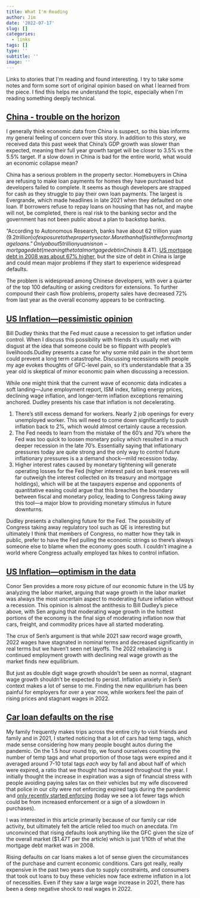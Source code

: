 ```yaml
---
title: What I'm Reading
author: Jim
date: '2022-07-17'
slug: []
categories:
  - links
tags: []
type: ''
subtitle: ''
image: ''
---
```


Links to stories that I'm reading and found interesting. I try to take some notes and form some sort of original opinion based on what I learned from the piece. I find this helps me understand the topic, especially when I'm reading something deeply technical.

## [China - trouble on the horizon](https://www.bloomberg.com/opinion/articles/2022-07-14/is-china-stumbling-into-its-own-mortgage-crisis?sref=ZtdQlmKR)

I generally think economic data from China is suspect, so this bias informs my general feeling of concern over this story. In addition to this story, we received data this past week that China’s GDP growth was slower than expected, meaning their full year growth target will be closer to 3.5% vs the 5.5% target. If a slow down in China is bad for the entire world, what would an economic collapse mean?

China has a serious problem in the property sector. Homebuyers in China are refusing to make loan payments for homes they have purchased but developers failed to complete. It seems as though developers are strapped for cash as they struggle to pay their own loan payments. The largest is Evergrande, which made headlines in late 2021 when they defaulted on one loan. If borrowers refuse to repay loans on housing that has not, and maybe will not, be completed, there is real risk to the banking sector and the government has not been public about a plan to backstop banks. 

“According to Autonomous Research, banks have about 62 trillion yuan ($9.2 trillion) of exposure to the property sector. More than half is in the form of mortgage loans.” Only about 5 trillion yuan is non-mortgage debt (meaning the total mortgage debt in China is ~$8.4T). [US mortgage debt in 2008 was about 67% higher](https://www.statista.com/statistics/274636/combined-sum-of-all-holders-of-mortgage-debt-outstanding-in-the-us/), but the size of debt in China is large and could mean major problems if they start to experience widespread defaults.

The problem is widespread among Chinese developers, with over a quarter of the top 100 defaulting or asking creditors for extensions. To further compound their cash flow problems, property sales have decreased 72% from last year as the overall economy appears to be contracting. 

## [US Inflation—pessimistic opinion](https://www.bloomberg.com/opinion/articles/2022-07-14/what-it-will-take-for-the-fed-to-tame-inflation)

Bill Dudley thinks that the Fed must cause a recession to get inflation under control. When I discuss this possibility with friends it’s usually met with disgust at the idea that someone could be so flippant with people’s livelihoods.Dudley presents a case for why some mild pain in the short term could prevent a long term catastrophe. Discussing recessions with people my age evokes thoughts of GFC-level pain, so it’s understandable that a 35 year old is skeptical of minor economic pain when discussing a recession. 

While one might think that the current wave of economic data indicates a soft landing—June employment report, ISM index, falling energy prices, declining wage inflation, and longer-term inflation exceptions remaining anchored. Dudley presents his case that inflation is not decelerating.

1. There’s still excess demand for workers. Nearly 2 job openings for every unemployed worker. This will need to come down significantly to push inflation back to 2%, which would almost certainly cause a recession.
2. The Fed needs to learn from the mistake of the 60’s and 70’s where the Fed was too quick to loosen monetary policy which resulted in a much deeper recession in the late 70’s. Essentially saying that inflationary pressures today are quite strong and the only way to control future inflationary pressures is a a demand shock—mild recession today. 
3. Higher interest rates caused by monetary tightening will generate operating losses for the Fed (higher interest paid on bank reserves will far outweigh the interest collected on its treasury and mortgage holdings), which will be at the taxpayers expense and opponents of quantitative easing could argue that this breaches the boundary between fiscal and monetary policy, leading to Congress taking away this tool—a major blow to providing monetary stimulus in future downturns. 

Dudley presents a challenging future for the Fed. The possibility of Congress taking away regulatory tool such as QE is interesting but ultimately I think that members of Congress, no matter how they talk in public, prefer to have the Fed pulling the economic strings so there’s always someone else to blame when the economy goes south. I couldn’t imagine a world where Congress actually employed tax hikes to control inflation.

## [US Inflation—optimism in the data](https://www.bloomberg.com/opinion/articles/2022-07-14/fed-s-inflation-fight-gets-a-boost-from-the-labor-market?sref=ZtdQlmKR)

Conor Sen provides a more rosy picture of our economic future in the US by analyzing the labor market, arguing that wage growth in the labor market was always the most uncertain aspect to moderating future inflation without a recession. This opinion is almost the antithesis to Bill Dudley’s piece above, with Sen arguing that moderating wage growth in the hottest portions of the economy is the final sign of moderating inflation now that cars, freight, and commodity prices have all started moderating. 

The crux of Sen’s argument is that while 2021 saw record wage growth, 2022 wages have stagnated in nominal terms and decreased significantly in real terms but we haven’t seen net layoffs. The 2022 rebalancing is continued employment growth with declining real wage growth as the market finds new equilibrium. 

But just as double digit wage growth shouldn’t be seen as normal, stagnant wage growth shouldn’t be expected to persist. Inflation anxiety in Sen’s context makes a lot of sense to me. Finding the new equilibrium has been painful for employers for over a year now, while workers feel the pain of rising prices and stagnant wages in 2022.

## [Car loan defaults on the rise](https://www.barrons.com/articles/recession-cars-bank-repos-51657316562?mod=article_signInButton)

My family frequently makes trips across the entire city to visit friends and family and in 2021, I started noticing that a lot of cars had temp tags, which made sense considering how many people bought autos during the pandemic. On the 1.5 hour round trip, we found ourselves counting the number of temp tags and what proportion of those tags were expired and it averaged around 7-10 total tags *each way* by fall and about half of which were expired, a ratio that we thought had increased throughout the year. I initially thought the increase in expiration was a sign of financial stress with people avoiding paying sales tax on their vehicles but my wife discovered that police in our city were not enforcing expired tags during the pandemic and [only recently started enforcing](https://www.kmbc.com/article/missouri-expired-temporary-license-tags-vehicles-tax-insurance/39991660) (today we see a lot fewer tags which could be from increased enforcement or a sign of a slowdown in purchases).

I was interested in this article primarily because of our family car ride activity, but ultimately felt the article relied too much on anecdata. I’m unconvinced that rising defaults look anything like the GFC given the size of the overall market ($1.47T per the article) which is just 1/10th of what the mortgage debt market was in 2008. 

Rising defaults on car loans makes a lot of sense given the circumstances of the purchase and current economic conditions. Cars got really, really expensive in the past two years due to supply constraints, and consumers that took out loans to buy these vehicles now face extreme inflation in a lot of necessities. Even if they saw a large wage increase in 2021, there has been a deep negative shock to real wages in 2022.